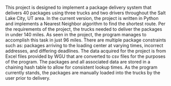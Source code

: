 This project is designed to implement a package delivery system that delivers 40 packages using three trucks and two drivers throughout the Salt Lake City, UT area. In the current version, the project is written in Python and implements a Nearest Neighbor algorithm to find the shortest route. Per the requirements of the project, the trucks needed to deliver the packages in under 140 miles. As seen in the project, the program manages to accomplish this task in just 96 miles. There are multiple package constraints such as: packages arriving to the loading center at varying times, incorrect addresses, and differing deadlines. The data acquired for the project is from Excel files provided by WGU that are converted to csv files for the purposes of the program. The packages and all associated data are stored in a chaining hash table to allow for consistent lookup times. As the program currently stands, the packages are manually loaded into the trucks by the user prior to delivery.
